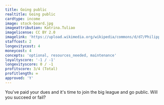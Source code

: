```yaml
---
title: Going public
realtitle: Going public
cardtype: income
image: stock-board.jpg
imageattribution: Katrina.Tuliao
imagelicense: CC BY 2.0
imagelink: 'https://upload.wikimedia.org/wikipedia/commons/d/d7/Philippine-stock-market-board.jpg'
staffcost: 2
longevitycost: 4
moneycost: 4
concepts: 'optional, resources_needed, maintenance'
loyaltyscore: '-1 / -1'
longevityscore: 0 / -1
profitscore: 3/4 (Total)
profitlength: ∞
approved: 'Y'
---
```


You've paid your dues and it's time to join the big league and go public. Will you succeed or fail?
